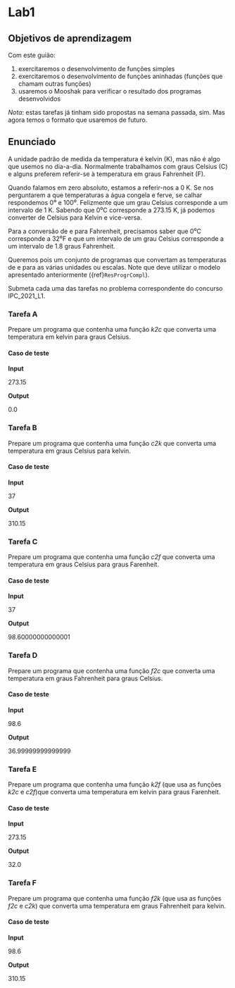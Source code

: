 # Lab1

## Objetivos de aprendizagem

Com este guião:

1. exercitaremos o desenvolvimento de funções simples
1. exercitaremos o desenvolvimento de funções aninhadas (funções que chamam outras funções)
1. usaremos o Mooshak para verificar o resultado dos programas desenvolvidos

*Nota*: estas tarefas já tinham sido propostas na semana passada, sim. 
Mas agora temos o formato que usaremos de futuro.

## Enunciado

A unidade padrão de medida da temperatura é kelvin (K), mas não é algo que usemos no dia-a-dia. Normalmente trabalhamos com graus Celsius (C) e alguns preferem referir-se à temperatura em graus Fahrenheit (F).

Quando falamos em zero absoluto, estamos a referir-nos a 0 K. Se nos perguntarem a que temperaturas a água congela e ferve, se calhar respondemos 0⁰ e 100⁰. Felizmente que um grau Celsius corresponde a um intervalo de 1 K. Sabendo que 0⁰C corresponde a 273.15 K, já podemos converter de Celsius para Kelvin e vice-versa.

Para a conversão de e para Fahrenheit, precisamos saber que 0⁰C corresponde a 32⁰F e que um intervalo de um grau Celsius corresponde a um intervalo de 1.8 graus Fahrenheit.

Queremos pois um conjunto de programas que convertam as temperaturas de e para as várias unidades ou escalas. Note que deve utilizar o modelo apresentado anteriormente ({ref}`ResProgrCompl`).

Submeta cada uma das tarefas no problema correspondente do concurso IPC_2021_L1.

### Tarefa A

Prepare um programa que contenha uma função *k2c* que converta uma temperatura em kelvin para graus Celsius.

#### Caso de teste

**Input**

273.15


**Output**

0.0

### Tarefa B

Prepare um programa que contenha uma função *c2k* que converta uma temperatura em graus Celsius para kelvin.

#### Caso de teste

**Input**

37


**Output**

310.15


### Tarefa C

Prepare um programa que contenha uma função *c2f* que converta uma temperatura em graus Celsius para graus Farenheit.

#### Caso de teste

**Input**

37

**Output**

98.60000000000001

### Tarefa D

Prepare um programa que contenha uma função *f2c* que converta uma temperatura em graus Fahrenheit para graus Celsius.

#### Caso de teste

**Input**

98.6

**Output**

36.99999999999999

### Tarefa E

Prepare um programa que contenha uma função *k2f* (que usa as funções *k2c* e *c2f*)que converta uma temperatura em kelvin para graus Farenheit.

#### Caso de teste

**Input**

273.15

**Output**

32.0

### Tarefa F

Prepare um programa que contenha uma função *f2k* (que usa as funções *f2c* e *c2k*) que converta uma temperatura em graus Fahrenheit para kelvin.

#### Caso de teste

**Input**

98.6

**Output**

310.15


